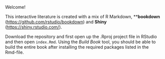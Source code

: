 Welcome! 

This interactive literature is created with a mix of R Markdown, ****bookdown** (https://github.com/rstudio/bookdown) and **Shiny** (https://shiny.rstudio.com/). 

Download the repository and first open up the .Rproj project file in RStudio and then open `index.Rmd`. Using the *Build Book* tool, you should be able to build the entire book after installing the required packages listed in the Rmd-file.


